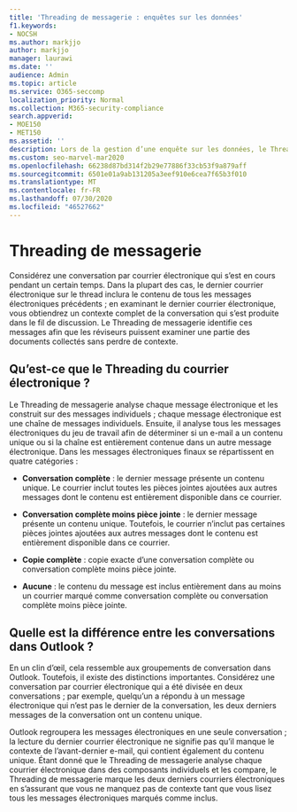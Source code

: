 ```yaml
---
title: 'Threading de messagerie : enquêtes sur les données'
f1.keywords:
- NOCSH
ms.author: markjjo
author: markjjo
manager: laurawi
ms.date: ''
audience: Admin
ms.topic: article
ms.service: O365-seccomp
localization_priority: Normal
ms.collection: M365-security-compliance
search.appverid:
- MOE150
- MET150
ms.assetid: ''
description: Lors de la gestion d’une enquête sur les données, le Threading de messagerie analyse une conversation électronique et sépare chaque message en différentes catégories.
ms.custom: seo-marvel-mar2020
ms.openlocfilehash: 66238d87bd314f2b29e77886f33cb53f9a879aff
ms.sourcegitcommit: 6501e01a9ab131205a3eef910e6cea7f65b3f010
ms.translationtype: MT
ms.contentlocale: fr-FR
ms.lasthandoff: 07/30/2020
ms.locfileid: "46527662"
---
```

# <a name="email-threading"></a>Threading de messagerie

Considérez une conversation par courrier électronique qui s’est en cours pendant un certain temps. Dans la plupart des cas, le dernier courrier électronique sur le thread inclura le contenu de tous les messages électroniques précédents ; en examinant le dernier courrier électronique, vous obtiendrez un contexte complet de la conversation qui s’est produite dans le fil de discussion. Le Threading de messagerie identifie ces messages afin que les réviseurs puissent examiner une partie des documents collectés sans perdre de contexte.

## <a name="what-does-email-threading-do"></a>Qu’est-ce que le Threading du courrier électronique ?

Le Threading de messagerie analyse chaque message électronique et les construit sur des messages individuels ; chaque message électronique est une chaîne de messages individuels. Ensuite, il analyse tous les messages électroniques du jeu de travail afin de déterminer si un e-mail a un contenu unique ou si la chaîne est entièrement contenue dans un autre message électronique. Dans les messages électroniques finaux se répartissent en quatre catégories :

- **Conversation complète** : le dernier message présente un contenu unique. Le courrier inclut toutes les pièces jointes ajoutées aux autres messages dont le contenu est entièrement disponible dans ce courrier.


- **Conversation complète moins pièce jointe** : le dernier message présente un contenu unique. Toutefois, le courrier n’inclut pas certaines pièces jointes ajoutées aux autres messages dont le contenu est entièrement disponible dans ce courrier.

- **Copie complète** : copie exacte d’une conversation complète ou conversation complète moins pièce jointe.

- **Aucune** : le contenu du message est inclus entièrement dans au moins un courrier marqué comme conversation complète ou conversation complète moins pièce jointe.

## <a name="how-is-it-different-from-conversations-in-outlook"></a>Quelle est la différence entre les conversations dans Outlook ?
En un clin d’œil, cela ressemble aux groupements de conversation dans Outlook. Toutefois, il existe des distinctions importantes. Considérez une conversation par courrier électronique qui a été divisée en deux conversations ; par exemple, quelqu’un a répondu à un message électronique qui n’est pas le dernier de la conversation, les deux derniers messages de la conversation ont un contenu unique.

Outlook regroupera les messages électroniques en une seule conversation ; la lecture du dernier courrier électronique ne signifie pas qu’il manque le contexte de l’avant-dernier e-mail, qui contient également du contenu unique. Étant donné que le Threading de messagerie analyse chaque courrier électronique dans des composants individuels et les compare, le Threading de messagerie marque les deux derniers courriers électroniques en s’assurant que vous ne manquez pas de contexte tant que vous lisez tous les messages électroniques marqués comme inclus.
